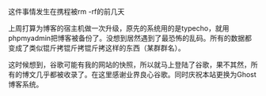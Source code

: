 这件事情发生在携程被rm -rf的前几天

上周打算为博客的宿主机做一次升级，原先的系统用的是typecho，就用phpmyadmin把博客被备份了。没想到居然遇到了最恐怖的乱码。所有的数据都变成了类似锟斤拷锟斤拷锟斤拷这样的东西（某群群名）。

这时候想到，谷歌可能有我的网站的快照，所以就马上登陆了谷歌，果不其然，所有的博文几乎都被收录了。在这里感谢业界良心谷歌。同时庆祝本站更换为Ghost博客系统。
